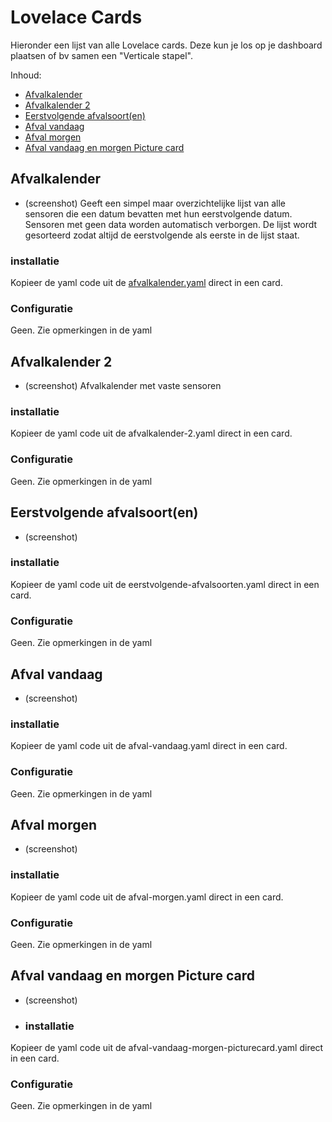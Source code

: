 # Lovelace Cards
Hieronder een lijst van alle Lovelace cards. Deze kun je los op je dashboard plaatsen of bv samen een "Verticale stapel". 

Inhoud:
* [Afvalkalender](https://github.com/bafplus/HA-afvalinfo-card/tree/main/cards#afvalkalender)
* [Afvalkalender 2](https://github.com/bafplus/HA-afvalinfo-card/tree/main/cards#afvalkalender-2)
* [Eerstvolgende afvalsoort(en)](https://github.com/bafplus/HA-afvalinfo-card/tree/main/cards#eerstvolgende-afvalsoorten)
* [Afval vandaag](https://github.com/bafplus/HA-afvalinfo-card/tree/main/cards#afval-vandaag)
* [Afval morgen](https://github.com/bafplus/HA-afvalinfo-card/tree/main/cards#afval-morgen)
* [Afval vandaag en morgen Picture card](https://github.com/bafplus/HA-afvalinfo-card/tree/main/cards#afval-vandaag-en-morgen-picture-card)

## Afvalkalender
* (screenshot)
Geeft een simpel maar overzichtelijke lijst van alle sensoren die een datum bevatten met hun eerstvolgende datum. Sensoren met geen data worden automatisch verborgen. De lijst wordt gesorteerd zodat altijd de eerstvolgende als eerste in de lijst staat.
### installatie
Kopieer de yaml code uit de [afvalkalender.yaml](../blob/main/cards/afvalkalender.yaml) direct in een card.
### Configuratie
Geen. Zie opmerkingen in de yaml

## Afvalkalender 2
* (screenshot)
Afvalkalender met vaste sensoren
### installatie
Kopieer de yaml code uit de afvalkalender-2.yaml direct in een card.
### Configuratie
Geen. Zie opmerkingen in de yaml

## Eerstvolgende afvalsoort(en)
* (screenshot)
### installatie
Kopieer de yaml code uit de eerstvolgende-afvalsoorten.yaml direct in een card.
### Configuratie
Geen. Zie opmerkingen in de yaml

## Afval vandaag
* (screenshot)
### installatie
Kopieer de yaml code uit de afval-vandaag.yaml direct in een card.
### Configuratie
Geen. Zie opmerkingen in de yaml

## Afval morgen
* (screenshot)
### installatie
Kopieer de yaml code uit de afval-morgen.yaml direct in een card.
### Configuratie
Geen. Zie opmerkingen in de yaml

## Afval vandaag en morgen Picture card
* (screenshot)
* ### installatie
Kopieer de yaml code uit de afval-vandaag-morgen-picturecard.yaml direct in een card.
### Configuratie
Geen. Zie opmerkingen in de yaml

